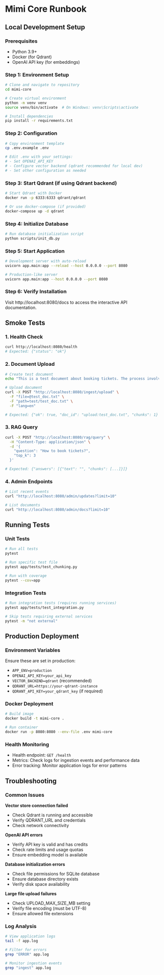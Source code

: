 # Mimi Core Runbook

## Local Development Setup

### Prerequisites

- Python 3.9+
- Docker (for Qdrant)
- OpenAI API key (for embeddings)

### Step 1: Environment Setup

```bash
# Clone and navigate to repository
cd mimi-core

# Create virtual environment
python -m venv venv
source venv/bin/activate  # On Windows: venv\Scripts\activate

# Install dependencies
pip install -r requirements.txt
```

### Step 2: Configuration

```bash
# Copy environment template
cp .env.example .env

# Edit .env with your settings:
# - Set OPENAI_API_KEY
# - Configure vector backend (qdrant recommended for local dev)
# - Set other configuration as needed
```

### Step 3: Start Qdrant (if using Qdrant backend)

```bash
# Start Qdrant with Docker
docker run -p 6333:6333 qdrant/qdrant

# Or use docker-compose (if provided)
docker-compose up -d qdrant
```

### Step 4: Initialize Database

```bash
# Run database initialization script
python scripts/init_db.py
```

### Step 5: Start Application

```bash
# Development server with auto-reload
uvicorn app.main:app --reload --host 0.0.0.0 --port 8080

# Production-like server
uvicorn app.main:app --host 0.0.0.0 --port 8080
```

### Step 6: Verify Installation

Visit http://localhost:8080/docs to access the interactive API documentation.

## Smoke Tests

### 1. Health Check

```bash
curl http://localhost:8080/health
# Expected: {"status": "ok"}
```

### 2. Document Upload

```bash
# Create test document
echo "This is a test document about booking tickets. The process involves selecting dates and destinations." > test_doc.txt

# Upload document
curl -X POST "http://localhost:8080/ingest/upload" \
  -F "file=@test_doc.txt" \
  -F "path=test/test_doc.txt" \
  -F "lang=en"

# Expected: {"ok": true, "doc_id": "upload:test_doc.txt", "chunks": 1}
```

### 3. RAG Query

```bash
curl -X POST "http://localhost:8080/rag/query" \
  -H "Content-Type: application/json" \
  -d '{
    "question": "How to book tickets?",
    "top_k": 3
  }'

# Expected: {"answers": [{"text": "", "chunks": [...]}]}
```

### 4. Admin Endpoints

```bash
# List recent events
curl "http://localhost:8080/admin/updates?limit=10"

# List documents
curl "http://localhost:8080/admin/docs?limit=10"
```

## Running Tests

### Unit Tests

```bash
# Run all tests
pytest

# Run specific test file
pytest app/tests/test_chunking.py

# Run with coverage
pytest --cov=app
```

### Integration Tests

```bash
# Run integration tests (requires running services)
pytest app/tests/test_integration.py

# Skip tests requiring external services
pytest -m "not external"
```

## Production Deployment

### Environment Variables

Ensure these are set in production:

- `APP_ENV=production`
- `OPENAI_API_KEY=your_api_key`
- `VECTOR_BACKEND=qdrant` (recommended)
- `QDRANT_URL=https://your-qdrant-instance`
- `QDRANT_API_KEY=your_qdrant_key` (if required)

### Docker Deployment

```bash
# Build image
docker build -t mimi-core .

# Run container
docker run -p 8080:8080 --env-file .env mimi-core
```

### Health Monitoring

- Health endpoint: `GET /health`
- Metrics: Check logs for ingestion events and performance data
- Error tracking: Monitor application logs for error patterns

## Troubleshooting

### Common Issues

**Vector store connection failed**

- Check Qdrant is running and accessible
- Verify QDRANT_URL and credentials
- Check network connectivity

**OpenAI API errors**

- Verify API key is valid and has credits
- Check rate limits and usage quotas
- Ensure embedding model is available

**Database initialization errors**

- Check file permissions for SQLite database
- Ensure database directory exists
- Verify disk space availability

**Large file upload failures**

- Check UPLOAD_MAX_SIZE_MB setting
- Verify file encoding (must be UTF-8)
- Ensure allowed file extensions

### Log Analysis

```bash
# View application logs
tail -f app.log

# Filter for errors
grep "ERROR" app.log

# Monitor ingestion events
grep "ingest" app.log
```
